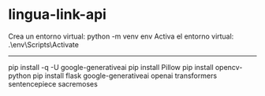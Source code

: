 # lingua-link-api

Crea un entorno virtual: python -m venv env
Activa el entorno virtual: .\env\Scripts\Activate


----------------------------------------------------------------
pip install -q -U google-generativeai
pip install Pillow
pip install opencv-python
pip install flask
google-generativeai
openai
transformers
sentencepiece
sacremoses

